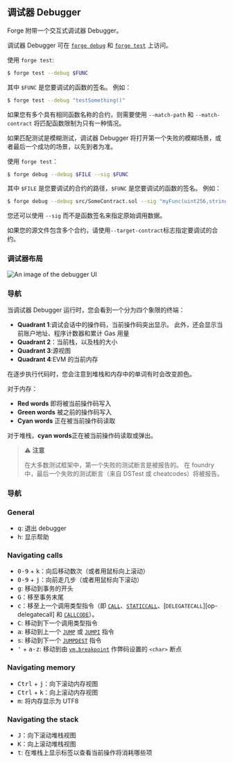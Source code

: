 ## 调试器 Debugger

Forge 附带一个交互式调试器 Debugger。

调试器 Debugger 可在 [`forge debug`](../reference/forge/forge-debug.md) 和 [`forge test`](../reference/forge/forge-test.md) 上访问。

使用 `forge test`:

```sh
$ forge test --debug $FUNC
```

其中 `$FUNC` 是您要调试的函数的签名。 例如：

```sh
$ forge test --debug "testSomething()"
```

如果您有多个具有相同函数名称的合约，则需要使用 `--match-path` 和 `--match-contract` 将匹配函数限制为只有一种情况。

如果匹配测试是模糊测试，调试器 Debugger 将打开第一个失败的模糊场景，或者最后一个成功的场景，以先到者为准。

使用 `forge test`：

```sh
$ forge debug --debug $FILE --sig $FUNC
```

其中 `$FILE` 是您要调试的合约的路径，`$FUNC` 是您要调试的函数的签名。 例如：

```sh
$ forge debug --debug src/SomeContract.sol --sig "myFunc(uint256,string)" 123 "你好"
```

您还可以使用 `--sig` 而不是函数签名来指定原始调用数据。

如果您的源文件包含多个合约，请使用`--target-contract`标志指定要调试的合约。


### 调试器布局

![An image of the debugger UI](../images/debugger.png)


### 导航

当调试器 Debugger 运行时，您会看到一个分为四个象限的终端：

- **Quadrant 1**:调试会话中的操作码，当前操作码突出显示。 此外，还会显示当前账户地址、程序计数器和累计 Gas 用量
- **Quadrant 2**：当前栈，以及栈的大小
- **Quadrant 3**:源视图
- **Quadrant 4**:EVM 的当前内存

在逐步执行代码时，您会注意到堆栈和内存中的单词有时会改变颜色。

对于内存：

- **Red words** 即将被当前操作码写入
- **Green words** 被之前的操作码写入
- **Cyan words** 正在被当前操作码读取

对于堆栈，**cyan words**正在被当前操作码读取或弹出。


> ⚠️ **注意**
>
> 在大多数测试框架中，第一个失败的测试断言是被报告的。
> 在 foundry 中，最后一个失败的测试断言（来自 DSTest 或 cheatcodes）将被报告。

### 导航

### General

- <kbd>q</kbd>: 退出 debugger
- <kbd>h</kbd>: 显示帮助

### Navigating calls

- <kbd>0-9</kbd> + <kbd>k</kbd>：向后移动数次（或者用鼠标向上滚动）
- <kbd>0-9</kbd> + <kbd>j</kbd>：向前走几步（或者用鼠标向下滚动）
- <kbd>g</kbd>: 移动到事务的开头
- <kbd>G</kbd>：移至事务末尾
- <kbd>c</kbd>：移至上一个调用类型指令（即 [`CALL`][op-call]、[`STATICCALL`][op-staticcall]、[`DELEGATECALL`][op- delegatecall] 和 [`CALLCODE`][op-callcode]）。
- <kbd>C</kbd>: 移动到下一个调用类型指令
- <kbd>a</kbd>: 移动到上一个 [`JUMP`][op-jump] 或 [`JUMPI`][op-jumpi] 指令
- <kbd>s</kbd>: 移动到下一个 [`JUMPDEST`][op-jumpdest] 指令
- <kbd>'</kbd> + <kbd>a-z</kbd>: 移动到由 [`vm.breakpoint`][cheat-breakpoint] 作弊码设置的 `<char>` 断点

### Navigating memory
- <kbd>Ctrl</kbd> + <kbd>j</kbd>：向下滚动内存视图
- <kbd>Ctrl</kbd> + <kbd>k</kbd>：向上滚动内存视图
- <kbd>m</kbd>: 将内存显示为 UTF8

### Navigating the stack
- <kbd>J</kbd>：向下滚动堆栈视图
- <kbd>K</kbd>：向上滚动堆栈视图
- <kbd>t</kbd>: 在堆栈上显示标签以查看当前操作将消耗哪些项

[op-call]: https://www.evm.codes/#f1
[op-staticcall]: https://www.evm.codes/#fa
[op-delegatecall]: https://www.evm.codes/#f4
[op-callcode]: https://www.evm.codes/#f2
[op-jumpdest]: https://www.evm.codes/#5b
[op-jump]: https://www.evm.codes/#f1
[op-jumpi]: https://www.evm.codes/#57
[cheat-breakpoint]: ../cheatcodes/breakpoint.md